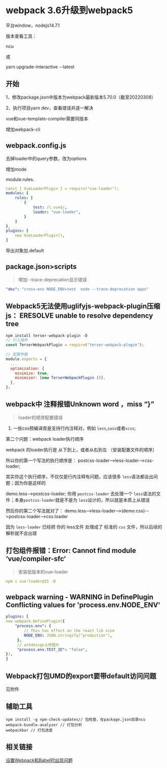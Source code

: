 # webpack 3.6升级到webpack5

平台window，nodejs14.7.1

版本查看工具：

ncu

或

yarn upgrade-interactive --latest

## 开始

1、修改package.json中版本为webpack最新版本5.70.0（截至20220308）

2、执行项目yarn dev，查看错误并逐一解决



vue和vue-template-compiler需要同版本

增加webpack-cli

##  webpack.config.js

去掉loader中的query参数，改为options

增加mode

module.rules.

```yaml
const { VueLoaderPlugin } = require("vue-loader");
modules: {
	rules: [
		{
        	test: /\.vue$/,
            loader: "vue-loader",
        }
	]
},
plugins: [
 	new VueLoaderPlugin(),
]
```

导出对象加.default

## package.json>scripts

> 增加--trace-deprecation显示错误

```yaml
"dev": "cross-env NODE_ENV=test  node --trace-deprecation apps"
```



## Webpack5无法使用uglifyjs-webpack-plugin压缩js： ERESOLVE unable to resolve dependency tree

```javascript
npm install terser-webpack-plugin -D
// 引入插件
const TerserWebpackPlugin = require("terser-webpack-plugin");
 
// 配置参数
module.exports = {
  ...
  optimization: {
    minimize: true,
    minimizer: [new TerserWebpackPlugin ()],
  },
};
```



## webpack中 注释报错Unknown word ，miss “}”

> loader的顺序配置错误

1. 一些css预编译库是支持行内注释对，例如 `less`,`sass`或者`scss`;

第二个问题：webpack loader执行顺序

webpack 的loader执行是 从下到上，或者从右到左 （安装配置文件的顺序）

所以你的第一个写法的执行顺序是：
postcss-loader-->less-loader-->css-loader;

其实你这个执行顺序，不仅仅是行内注释有问题，应该很多 `less`语法都会出问题；因为你是这样的

demo.less-->postcss-loader; 你用 `postcss-loader` 去处理一个 `less`语法的文件；本身`postcss-loader`就是不是为 `less`设计的，所以就是本质上从错误

然后你的第二个写法就对了：
demo.less-->less-loader-->(demo.css)-->postcss-loader-->css.loader

因为 `less-loader` 已经把 你的 less文件 处理成了 标准的 `css` 文件，所以后续的解析就不会出错



## 打包组件报错：Error: Cannot find module ‘vue/compiler-sfc‘

> 安装低版本的vue-loader

```yaml
npm i vue-loader@15 -D
```



## webpack warning - WARNING in DefinePlugin Conflicting values for 'process.env.NODE_ENV'

```yaml
plugins: [
new webpack.DefinePlugin({
	"process.env": {
        // This has effect on the react lib size
        NODE_ENV: JSON.stringify("production"),
     },
     // antdesign上传图片
     "process.env.TEST_IE": "false",
}),
]
```



## Webpack打包UMD的export要带default访问问题



见附件





## 辅助工具

```
npm install -g npm-check-updates// 包检查，在package.json目录ncu
webpack-bundle-analyzer // 打包分析
webpackbar // 打包进度
```



## 相关链接

[设置Webpack和Babel时出现问题](https://www.5axxw.com/questions/content/fzsiy7)

